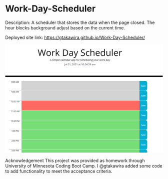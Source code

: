 # Work-Day-Scheduler

Description: A scheduler that stores the data when the page closed. The hour blocks background adjust based on the current time. 


Deployed site link: https://gtakawira.github.io/Work-Day-Scheduler/


<img src="img.png" alt="example of scheduler"/>

Acknowledgement
This project was provided as homework through University of Minnesota Coding Boot Camp. I @gtakawira added some code to add functionality to meet the acceptance criteria. 
